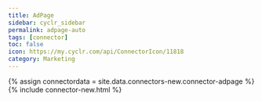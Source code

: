 ```yaml
---
title: AdPage
sidebar: cyclr_sidebar
permalink: adpage-auto
tags: [connector]
toc: false
icon: https://my.cyclr.com/api/ConnectorIcon/11818
category: Marketing
---
```

{% assign connectordata = site.data.connectors-new.connector-adpage %}
{% include connector-new.html %}	